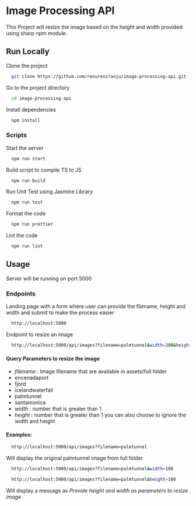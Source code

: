 
# Image Processing API

This Project will resize the image based on the height and width provided using sharp npm module.

## Run Locally

Clone the project

```bash
  git clone https://github.com/renurevzranju/image-processing-api.git
```

Go to the project directory

```bash
  cd image-processing-api
```

Install dependencies

```bash
  npm install
```

### Scripts

Start the server

```bash
  npm run start
```

Build script to compile TS to JS

```bash
  npm run build
```

Run Unit Test using Jasmine Library
```bash
  npm run test
```

Format the code
```bash
  npm run prettier
```

Lint the code
```bash
  npm run lint
```

## Usage

Server will be running on port 5000

### Endpoints

Landing page with a form where user can provide the filename, height and width and submit to make the process easier
```bash
  http://localhost:5000
```
Endpoint to resize an image
```bash
  http://localhost:5000/api/images?filename=palmtunnel&width=200&height=200
```

#### Query Parameters to resize the image
-  _filename_ : Image filename that are available in assets/full folder
  - encenadaport
  - fjord
  - icelandwaterfall
  - palmtunnel
  - santamonica
- _width_ : number that is greater than 1
- _height_ : number that is greater than 1
you can also choose to ignore the width and height

#### Examples:
```bash
  http://localhost:5000/api/images?filename=palmtunnel
```
Will display the original palmtunnel image from full folder

```bash
  http://localhost:5000/api/images?filename=palmtunnel&width=100

  http://localhost:5000/api/images?filename=palmtunnel&height=100
```
Will display a message as _Provide height and width as parameters to resize image_


